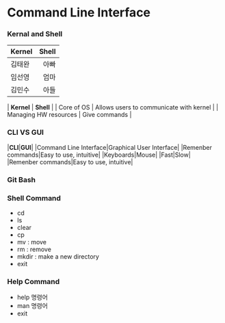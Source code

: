 <!--# My Project Plan (Level 1 Heading)
 ***Note:*** This document is written merely as an illustrative example, and does not provide
 any working guide to an actual project.
 
### Proposal (Level 3 Heading)
---
 I am planning to make a computer vision software that detects objects in images.
 In order to build it, I will use opencv, deep learning libraries, such as [TensorFlow](https://www.tensorflow.org/?hl=ko)
or [PyTorch](https://pytorch.org/), and other open source softwares.
 
 For example, the objects in the following images were detected using [mmdetection](https://github.com/open-mmlab/mmdetection):

![example](https://user-images.githubusercontent.com/12907710/137271636-56ba1cd2-b110-4812-8221-b4c120320aa9.png)

---

### Dependencies (Level 3 Heading)
  - python
  - opencv-python
  - tensorflow
  - openmmlab
  - package manager

 ### Installation (Level 3 Heading)
  In a bash terminal, run the following commands *(Do NOT actually run these commands in
  your computer)*:
 ```sh
$ sudo apt update 
$ conda create -n cv_detection 
$ conda activate cv_detection 
$ python --version 
$ python example.py
 ```
-->
# Command Line Interface
### Kernal and Shell
| **Kernel**   | **Shell**  | 
| :----- | ----: | 
| 김태완  | 아빠  | 
| 임선영  | 엄마  | 
| 김민수  | 아들  |



  | **Kernel** | **Shell** |
  | Core of OS | Allows users to communicate with kernel |
  | Managing HW resources | Give commands |
### CLI VS GUI
  |**CLI**|**GUI**|
  |Command Line Interface|Graphical User Interface|
  |Remenber commands|Easy to use, intuitive|
  |Keyboards|Mouse|
  |Fast|Slow|
  |Remenber commands|Easy to use, intuitive|
### Git Bash
### Shell Command
  - cd
  - ls
  - clear
  - cp
  - mv : move
  - rm : remove
  - mkdir : make a new directory
  - exit
### Help Command
  - help 명령어
  - man 명령어
  - exit
